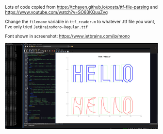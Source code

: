 Lots of code copied from https://tchayen.github.io/posts/ttf-file-parsing and https://www.youtube.com/watch?v=SO83KQuuZvg

Change the `filename` variable in `ttf_reader.m` to whatever .ttf file you want, I've only tried `JetBrainsMono-Regular.ttf`

Font shown in screenshot: https://www.jetbrains.com/lp/mono

<img src="screenshot.png" alt="'HELLO' in all uppercase, drawn with the JetBrains mono regular font, above a hacky bezier curve plot of the same thing">
